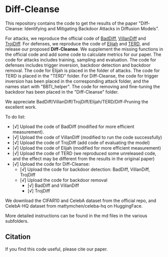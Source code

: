 # Diff-Cleanse

This repository contains the code to get the results of the paper "Diff-Cleanse: Identifying and Mitigating Backdoor Attacks in Diffusion Models". 

For attacks, we reproduce the official code of [BadDiff](https://github.com/IBM/BadDiffusion), [VillanDiff](https://github.com/IBM/VillanDiffusion) and [TrojDiff](https://github.com/chenweixin107/TrojDiff).
For defenses, we reproduce the code of [Elijah](https://github.com/njuaplusplus/Elijah/tree/main) and [TERD](https://github.com/PKU-ML/TERD), and release our proposed **Diff-Cleanse**. 
We supplement the missing functions in the official code and add some code to calculate metrics for our paper. The code for attacks includes training, sampling and evaluation. The code for defenses includes trigger inversion, backdoor detection and backdoor removal. The code for Elijah is placed in the folder of attacks. The code for TERD is placed in the "TERD" folder.
For Diff-Cleanse, the code for trigger inversion has been placed in the corresponding attack folder, and the names start with "BBTI_helper". The code for removing and fine-tuning the backdoor has been placed in the "Diff-Cleanse" folder.

We appreciate BadDiff/VillanDiff/TrojDiff/Elijah/TERD/Diff-Pruning the excellent work.

To do list:
- [√] Upload the code of BadDiff (modified for more efficient measurement).
- [√] Upload the code of VillanDiff (modified to run the code successfully)
- [√] Upload the code of TrojDiff (add code of evaluating the model)
- [√] Upload the code of Elijah (modified for more efficient measurement)
- [√] Upload the code of TERD (we reproduced some unreleased code, and the effect may be different from the results in the original paper)
- [√] Upload the code for Diff-Cleanse:
  - [√] Upload the code for backdoor detection: BadDiff, VillanDiff, TrojDiff
  - [√] Upload the code for backdoor removal
    - [√] BadDiff and VillanDiff
    - [√] TrojDiff

We download the CIFAR10 and CelebA dataset from the official repo, and CelebA-HQ dataset from mattymchen/celeba-hq on HuggingFace.

More detailed instructions can be found in the md files in the various subfolders.

## Citation
If you find this code useful, please cite our paper.

